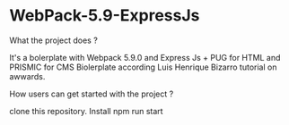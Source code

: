 # WebPack-5.9-ExpressJs

What the project does ?

It's a bolerplate with Webpack 5.9.0 and Express Js + PUG for HTML and PRISMIC for CMS
Biolerplate according Luis Henrique Bizarro tutorial on awwards.

How users can get started with the project ?

clone this repository.
Install
npm run start
